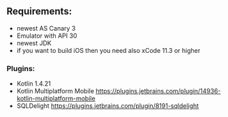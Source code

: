 ## Requirements:

* newest AS Canary 3
* Emulator with API 30
* newest JDK
* if you want to build iOS then you need also xCode 11.3 or higher

### Plugins:

* Kotlin 1.4.21
* Kotlin Multiplatform Mobile https://plugins.jetbrains.com/plugin/14936-kotlin-multiplatform-mobile
* SQLDelight https://plugins.jetbrains.com/plugin/8191-sqldelight
